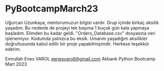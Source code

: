 # PyBootcampMarch23
Uğurcan Uzunkaya, mentorumuzun bilgisi vardır. Grup içinde birkaç aksilik yaşadım. Bu nedenle de projeyi tek başıma 1 buçuk gün kala yapmaya başladım. Elimden bu kadar geldi. "Orders_Database.csv" dosyasına veri işlenemiyor. Kodumda yalnızca bu eksik. Umarım yaşadığım aksilikler doğrultusunda kabul edilir bir proje yapabilmişimdir. Herkese teşekkür ederim.

Emrullah Enes VAROL
eenesvaroll@gmail.com
Akbank Python Bootcamp Mart 2023
